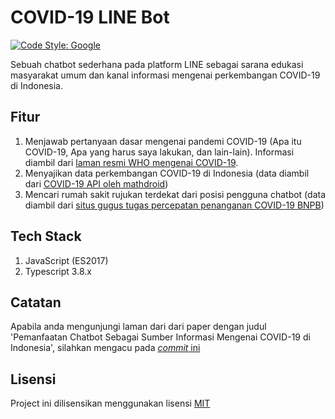 # COVID-19 LINE Bot

[![Code Style: Google](https://img.shields.io/badge/code%20style-google-blueviolet.svg)](https://github.com/google/gts)

Sebuah chatbot sederhana pada platform LINE sebagai sarana edukasi masyarakat umum dan kanal informasi mengenai perkembangan COVID-19 di Indonesia.

## Fitur

1. Menjawab pertanyaan dasar mengenai pandemi COVID-19 (Apa itu COVID-19, Apa yang harus saya lakukan, dan lain-lain). Informasi diambil dari [laman resmi WHO mengenai COVID-19](https://www.who.int/emergencies/diseases/novel-coronavirus-2019/question-and-answers-hub/q-a-detail/q-a-coronaviruses).
2. Menyajikan data perkembangan COVID-19 di Indonesia (data diambil dari [COVID-19 API oleh mathdroid](https://github.com/mathdroid/covid-19-api))
3. Mencari rumah sakit rujukan terdekat dari posisi pengguna chatbot (data diambil dari [situs gugus tugas percepatan penanganan COVID-19 BNPB](https://bnpb-inacovid19.hub.arcgis.com/))

## Tech Stack

1. JavaScript (ES2017)
2. Typescript 3.8.x

## Catatan

Apabila anda mengunjungi laman dari dari paper dengan judul 'Pemanfaatan Chatbot Sebagai Sumber Informasi Mengenai COVID-19 di Indonesia', silahkan mengacu pada [_commit_ ini](https://github.com/Namchee/COVID-19-LINE-Bot/tree/9a1e6b557992c050351d1a1458da97b4ab785ed2)

## Lisensi

Project ini dilisensikan menggunakan lisensi [MIT](LICENSE)

